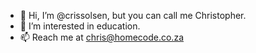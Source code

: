 - 👋 Hi, I’m @crissolsen, but you can call me Christopher.
- 👀 I’m interested in education.
- 📫 Reach me at chris@homecode.co.za

<!---
crissolsen/crissolsen is a ✨ special ✨ repository because its `README.md` (this file) appears on your GitHub profile.
You can click the Preview link to take a look at your changes.
--->
